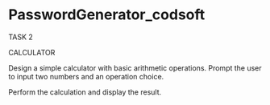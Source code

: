 # PasswordGenerator_codsoft
TASK 2

CALCULATOR

Design a simple calculator with basic arithmetic operations. Prompt the user to input two numbers and an operation choice.

Perform the calculation and display the result.
